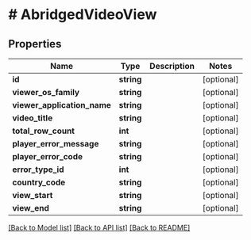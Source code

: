 # # AbridgedVideoView

## Properties

Name | Type | Description | Notes
------------ | ------------- | ------------- | -------------
**id** | **string** |  | [optional] 
**viewer_os_family** | **string** |  | [optional] 
**viewer_application_name** | **string** |  | [optional] 
**video_title** | **string** |  | [optional] 
**total_row_count** | **int** |  | [optional] 
**player_error_message** | **string** |  | [optional] 
**player_error_code** | **string** |  | [optional] 
**error_type_id** | **int** |  | [optional] 
**country_code** | **string** |  | [optional] 
**view_start** | **string** |  | [optional] 
**view_end** | **string** |  | [optional] 

[[Back to Model list]](../../README.md#documentation-for-models) [[Back to API list]](../../README.md#documentation-for-api-endpoints) [[Back to README]](../../README.md)


